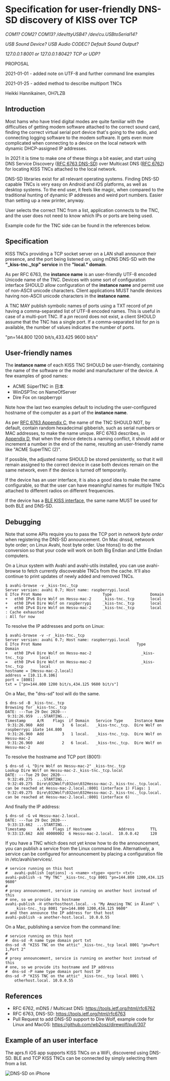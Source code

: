 
Specification for user-friendly DNS-SD discovery of KISS over TCP
=====================================================================

*COM1? COM2? COM13? /dev/ttyUSB4? /dev/cu.USBtoSerial14?*

*USB Sound Device? USB Audio CODEC? Default Sound Output?*

*127.0.0.1:8001 or 127.0.0.1:8042? TCP or UDP?*

PROPOSAL

2021-01-01 - added note on UTF-8 and further command line examples

2021-01-25 - added method to describe multiport TNCs

Heikki Hannikainen, OH7LZB


Introduction
---------------

Most hams who have tried digital modes are quite familiar with the
difficulties of getting modem software attached to the correct sound card,
finding the correct virtual serial port device that's going to the radio,
and connecting logging software to the modem software. It gets even more
complicated when connecting to a device on the local network with dynamic
DHCP-assigned IP addresses.

In 2021 it is time to make one of these things a bit easier, and start
using DNS Service Discovery
([RFC 6763 DNS-SD](https://tools.ietf.org/html/rfc6762)) over Multicast DNS
([RFC 6762](https://tools.ietf.org/html/rfc6763))
for locating KISS TNCs attached to the local network.

DNS-SD libraries exist for all relevant operating systems.  Finding DNS-SD
capable TNCs is very easy on Android and iOS platforms, as well as desktop
systems.  To the end user, it feels like magic, when compared to the
traditional hunting of dynamic IP addresses and weird port numbers.  Easier
than setting up a new printer, anyway.

User selects the correct TNC from a list, application connects to the TNC,
and the user does not need to know which IPs or ports are being used.

Example code for the TNC side can be found in the references below.


Specification
----------------

KISS TNCs providing a TCP socket server on a LAN shall announce their
presence, and the port being listened on, using mDNS DNS-SD with the
**"_kiss-tnc._tcp" service** in the **"local." domain**.

As per RFC 6763, the **instance name** is an user-friendly UTF-8 encoded
Unicode name of the TNC.  Devices with some sort of configuration interface
SHOULD allow configuration of the **instance name** and permit use of
non-ASCII unicode characters.  Client applications MUST handle devices
having non-ASCII unicode characters in the **instance name**.

A TNC MAY publish symbolic names of ports using a TXT record of *pn* having
a comma-separated list of UTF-8 encoded names.  This is useful in case of a
multi-port TNC.  If a *pn* record does not exist, a client SHOULD assume
that the TNC has a single port.  If a comma-separated list for *pn* is
available, the number of values indicates the number of ports.

   "pn=144.800 1200 bit/s,433.425 9600 bit/s"


User-friendly names
----------------------

The **instance name** of each KISS TNC SHOULD be user-friendly, containing the
name of the software or the model and manufacturer of the device.  A few
examples of good names:

* ACME SüperTNC in 日本
* WinDSPTnc on NameOfServer
* Dire Fox on raspberrypi

Note how the last two examples default to including the user-configured
hostname of the computer as a part of the **instance name**.

As per [RFC 6763 Appendix C](https://tools.ietf.org/html/rfc6763#appendix-C),
the name of the TNC SHOULD NOT, by default, contain random hexadecimal
gibberish, such as serial numbers or MAC addresses, to make the name unique.
RFC 6763 describes, in [Appendix D](https://tools.ietf.org/html/rfc6763#appendix-D),
that when the device detects a naming conflict, it should add or increment
a number in the end of the name, resulting an user-friendly name like
"ACME SuperTNC (2)".

If possible, the adjusted name SHOULD be stored persistently, so that it
will remain assigned to the correct device in case both devices remain on
the same network, even if the device is turned off temporarily.

If the device has an user interface, it is also a good idea to make the name
configurable, so that the user can have meaningful names for multiple
TNCs attached to different radios on different frequencies.

If the device has a [BLE KISS interface](https://github.com/hessu/aprs-specs/blob/master/BLE-KISS-API.md),
the same name MUST be used for both BLE and DNS-SD.


Debugging
------------

Note that some APIs require you to pass the TCP port in *network byte order*
when registering the DNS-SD announcement.  On Mac dnssd, netwoork byte
order; on Linux Avahi, host byte order.  Use htons() to do the conversion so
that your code will work on both Big Endian and Little Endian computers.

On a Linux system with Avahi and avahi-utils installed, you can use
avahi-browse to fetch currently discoverable TNCs from the cache. It'll also
continue to print updates of newly added and removed TNCs.

    $ avahi-browse -v _kiss-tnc._tcp
    Server version: avahi 0.7; Host name: raspberrypi.local
    E Ifce Prot Name                           Type                 Domain
    +   eth0 IPv6 Dire Wolf on Hessu-mac-2     _kiss-tnc._tcp       local
    +   eth0 IPv4 Dire Wolf on raspberrypi     _kiss-tnc._tcp       local
    +   eth0 IPv4 Dire Wolf on Hessu-mac-2     _kiss-tnc._tcp       local
    : Cache exhausted
    : All for now

To resolve the IP addresses and ports on Linux:

    $ avahi-browse -v -r _kiss-tnc._tcp
    Server version: avahi 0.7; Host name: raspberrypi.local
    E Ifce Prot Name                                          Type                 Domain
    +   eth0 IPv4 Dire Wolf on Hessu-mac-2                      _kiss-tnc._tcp       local
    =   eth0 IPv4 Dire Wolf on Hessu-mac-2                      _kiss-tnc._tcp       local
    hostname = [Hessu-mac-2.local]
    address = [10.11.0.106]
    port = [8001]
    txt = ["pn=144.800 1200 bit/s,434.125 9600 bit/s"]

On a Mac, the "dns-sd" tool will do the same.

    $ dns-sd -B _kiss-tnc._tcp
    Browsing for _kiss-tnc._tcp
    DATE: ---Tue 29 Dec 2020---
     9:31:26.959  ...STARTING...
    Timestamp     A/R    Flags  if Domain   Service Type     Instance Name
     9:31:26.960  Add        3   6 local.   _kiss-tnc._tcp.  Dire Wolf on raspberrypi iGate 144.800
     9:31:26.960  Add        3   1 local.   _kiss-tnc._tcp.  Dire Wolf on Hessu-mac-2
     9:31:26.960  Add        2   6 local.   _kiss-tnc._tcp.  Dire Wolf on Hessu-mac-2

To resolve the hostname and TCP port (8001):

    $ dns-sd -L "Dire Wolf on Hessu-mac-2" _kiss-tnc._tcp
    Lookup Dire Wolf on Hessu-mac-2._kiss-tnc._tcp.local
    DATE: ---Tue 29 Dec 2020---
     9:32:49.275  ...STARTING...
     9:32:49.275  Dire\032Wolf\032on\032Hessu-mac-2._kiss-tnc._tcp.local. can be reached at Hessu-mac-2.local.:8001 (interface 1) Flags: 1
     9:32:49.275  Dire\032Wolf\032on\032Hessu-mac-2._kiss-tnc._tcp.local. can be reached at Hessu-mac-2.local.:8001 (interface 6)

And finally the IP address:

    $ dns-sd -G v4 Hessu-mac-2.local.
    DATE: ---Tue 29 Dec 2020---
     9:33:13.662  ...STARTING...
    Timestamp     A/R    Flags if Hostname            Address       TTL
     9:33:13.662  Add 40000002  6 Hessu-mac-2.local.  10.0.0.42     120

If you have a TNC which does not yet know how to do the announcement, you
can publish a service from the Linux command line.  Alternatively, a service
can be configured for announcement by placing a configuration file in
/etc/avahi/services/.

    # service running on this host
    #   avahi-publish [options] -s <name> <type> <port> <txt>
    avahi-publish -s "My TNC" _kiss-tnc._tcp 8001 "pn=144.800 1200,434.125 9600"
    #
    # proxy announcement, service is running on another host instead of this
    # one, so we provide its hostname
    avahi-publish -H otherhosthost.local. -s "My Amazing TNC in Åland" \
        _kiss-tnc._tcp 8001 "pn=144.800 1200,434.125 9600"
    # and then announce the IP address for that host
    avahi-publish -a another-host.local. 10.0.0.55

On a Mac, publishing a service from the command line:

    # service running on this host
    #  dns-sd -R name type domain port txt
    dns-sd -R "KISS TNC on the attic" _kiss-tnc._tcp local 8001 "pn=Port 1,Port 2"
    #
    # proxy announcement, service is running on another host instead of this
    # one, so we provide its hostname and IP address
    #  dns-sd -P name type domain port host IP
    dns-sd -P "KISS TNC on the attic" _kiss-tnc._tcp local 8001 \
        otherhost.local. 10.0.0.55


References
--------------

* RFC 6762, mDNS / Multicast DNS: https://tools.ietf.org/html/rfc6762
* RFC 6763, DNS-SD: https://tools.ietf.org/html/rfc6763
* Pull Request to add DNS-SD support to Dire Wolf, example code for Linux
  and MacOS: https://github.com/wb2osz/direwolf/pull/307


Example of an user interface
--------------------------------

The aprs.fi iOS app supports KISS TNCs on a WiFi, discovered using DNS-SD.
BLE and TCP KISS TNCs can be connected by simply selecting them from a list.

![DNS-SD on iPhone](images/tcp-kiss-dns-sd-iphone.png?raw=true)

